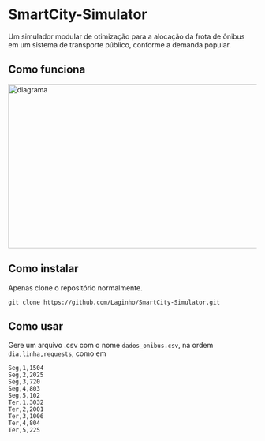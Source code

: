 # SmartCity-Simulator

Um simulador modular de otimização para a alocação da frota de ônibus em um sistema de transporte público, conforme a demanda popular.

## Como funciona

<img width="572" height="332" alt="diagrama" src="https://github.com/user-attachments/assets/b8e2b82a-6c34-4876-842b-3d341d66719f"/>

## Como instalar

Apenas clone o repositório normalmente.

```git
git clone https://github.com/Laginho/SmartCity-Simulator.git
```

## Como usar

Gere um arquivo .csv com o nome `dados_onibus.csv`, na ordem `dia,linha,requests`, como em

```csv
Seg,1,1504
Seg,2,2025
Seg,3,720
Seg,4,803
Seg,5,102
Ter,1,3032
Ter,2,2001
Ter,3,1006
Ter,4,804
Ter,5,225
```



